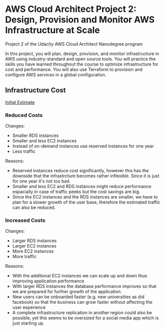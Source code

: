 # AWS Cloud Architect Project 2: Design, Provision and Monitor AWS Infrastructure at Scale
Project 2 of the Udacity AWS Cloud Architect Nanodegree program

In this project, you will plan, design, provision, and monitor infrastructure in AWS using industry-standard and open source tools. You will practice the skills you have learned throughout the course to optimize infrastructure for cost and performance. You will also use Terraform to provision and configure AWS services in a global configuration.

## Infrastructure Cost
[Initial Estimate](https://calculator.aws/#/estimate?id=4d918277177acecbb62e14fed30b8d65897e5697)

### Reduced Costs
Changes:
- Smaller RDS instances
- Smaller and less EC2 instances
- Instead of on-demand instances use reserved instances for one year
- Less traffic

Reasons:
- Reserved instances reduce cost significantly, however this has the downside that the infrastrcture becomes rather inflexible. Since it is just for one year it's not too bad.
- Smaller and less EC2 and RDS instances might reduce performance espacially in case of traffic peeks but the cost savings are big.
- Since the EC2 instances and the RDS instances are smaller, we have to plan for a slower growth of the user base, therefore the estimated traffic can also be reduced.


### Increased Costs
Changes:
- Larger RDS instances
- Larger EC2 instances
- More EC2 instances
- More traffic

Reasons:
- With the additional EC2 instances we can scale up and down thus improving application performance
- With larger RDS instances the database performance improves so that we are prepared for further growth of the application.
- New users can be onboarded faster (e.g. new universities as did facebook) so that the business can grow faster without affecting the user experience
- A complete infrastructure replication in another region could also be possible, yet this seems to be oversized for a social media app which is just starting up.